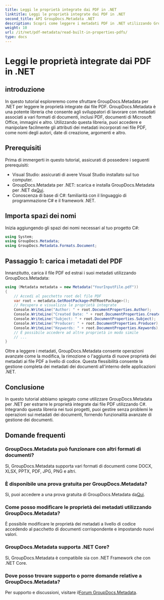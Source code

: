 ```yaml
---
title: Leggi le proprietà integrate dai PDF in .NET
linktitle: Leggi le proprietà integrate dai PDF in .NET
second_title: API GroupDocs.Metadata .NET
description: Scopri come leggere i metadati PDF in .NET utilizzando GroupDocs.Metadata. Accedi a nomi di autori, date di creazione, argomenti e altro ancora con il codice C#.
weight: 10
url: /it/net/pdf-metadata/read-built-in-properties-pdfs/
type: docs
---
```

# Leggi le proprietà integrate dai PDF in .NET

## introduzione
In questo tutorial esploreremo come sfruttare GroupDocs.Metadata per .NET per leggere le proprietà integrate dai file PDF. GroupDocs.Metadata è una potente libreria che consente agli sviluppatori di lavorare con metadati associati a vari formati di documenti, inclusi PDF, documenti di Microsoft Office, immagini e altro. Utilizzando questa libreria, puoi accedere e manipolare facilmente gli attributi dei metadati incorporati nei file PDF, come nomi degli autori, date di creazione, argomenti e altro.
## Prerequisiti
Prima di immergerti in questo tutorial, assicurati di possedere i seguenti prerequisiti:
- Visual Studio: assicurati di avere Visual Studio installato sul tuo computer.
-  GroupDocs.Metadata per .NET: scarica e installa GroupDocs.Metadata per .NET da[Qui](https://releases.groupdocs.com/metadata/net/).
- Conoscenza di base di C#: familiarità con il linguaggio di programmazione C# e il framework .NET.

## Importa spazi dei nomi
Inizia aggiungendo gli spazi dei nomi necessari al tuo progetto C#:
```csharp
using System;
using GroupDocs.Metadata;
using GroupDocs.Metadata.Formats.Document;
```
## Passaggio 1: carica i metadati del PDF
Innanzitutto, carica il file PDF ed estrai i suoi metadati utilizzando GroupDocs.Metadata:
```csharp
using (Metadata metadata = new Metadata("YourInputFile.pdf"))
{
    // Accedi al pacchetto root del file PDF
    var root = metadata.GetRootPackage<PdfRootPackage>();
    // Recupera e visualizza le proprietà integrate
    Console.WriteLine("Author: " + root.DocumentProperties.Author);
    Console.WriteLine("Created Date: " + root.DocumentProperties.CreatedDate);
    Console.WriteLine("Subject: " + root.DocumentProperties.Subject);
    Console.WriteLine("Producer: " + root.DocumentProperties.Producer);
    Console.WriteLine("Keywords: " + root.DocumentProperties.Keywords);
    // È possibile accedere ad altre proprietà in modo simile
    // ...
}
```
Oltre a leggere i metadati, GroupDocs.Metadata consente operazioni avanzate come la modifica, la rimozione o l'aggiunta di nuove proprietà dei metadati ai file PDF a livello di codice. Questa flessibilità consente la gestione completa dei metadati dei documenti all'interno delle applicazioni .NET.
## Conclusione
In questo tutorial abbiamo spiegato come utilizzare GroupDocs.Metadata per .NET per estrarre le proprietà integrate dai file PDF utilizzando C#. Integrando questa libreria nei tuoi progetti, puoi gestire senza problemi le operazioni sui metadati dei documenti, fornendo funzionalità avanzate di gestione dei documenti.

## Domande frequenti
### GroupDocs.Metadata può funzionare con altri formati di documenti?
Sì, GroupDocs.Metadata supporta vari formati di documenti come DOCX, XLSX, PPTX, PDF, JPG, PNG e altri.
### È disponibile una prova gratuita per GroupDocs.Metadata?
Sì, puoi accedere a una prova gratuita di GroupDocs.Metadata da[Qui](https://releases.groupdocs.com/).
### Come posso modificare le proprietà dei metadati utilizzando GroupDocs.Metadata?
È possibile modificare le proprietà dei metadati a livello di codice accedendo al pacchetto di documenti corrispondente e impostando nuovi valori.
### GroupDocs.Metadata supporta .NET Core?
Sì, GroupDocs.Metadata è compatibile sia con .NET Framework che con .NET Core.
### Dove posso trovare supporto o porre domande relative a GroupDocs.Metadata?
 Per supporto e discussioni, visitare il[Forum GroupDocs.Metadata](https://forum.groupdocs.com/c/metadata/14).